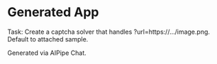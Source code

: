 # Generated App

Task: Create a captcha solver that handles ?url=https://.../image.png. Default to attached sample.

Generated via AIPipe Chat.